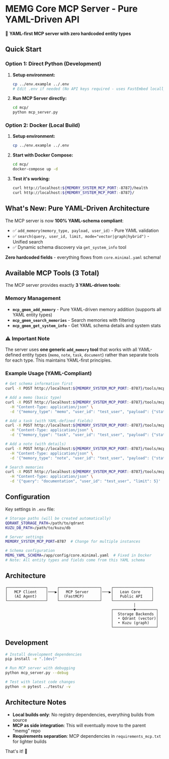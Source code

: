 # MEMG Core MCP Server - Pure YAML-Driven API

🚀 **YAML-first MCP server with zero hardcoded entity types**

## Quick Start

### Option 1: Direct Python (Development)

1. **Setup environment:**
   ```bash
   cp ../env.example ../.env
   # Edit .env if needed (No API keys required - uses FastEmbed locally!)
   ```

2. **Run MCP Server directly:**
   ```bash
   cd mcp/
   python mcp_server.py
   ```

### Option 2: Docker (Local Build)

1. **Setup environment:**
   ```bash
   cp ../env.example ../.env
   ```

2. **Start with Docker Compose:**
   ```bash
   cd mcp/
   docker-compose up -d
   ```

3. **Test it's working:**
   ```bash
   curl http://localhost:${MEMORY_SYSTEM_MCP_PORT:-8787}/health
   curl http://localhost:${MEMORY_SYSTEM_MCP_PORT:-8787}/
   ```

## What's New: Pure YAML-Driven Architecture

The MCP server is now **100% YAML-schema compliant**:
- ✅ `add_memory(memory_type, payload, user_id)` - Pure YAML validation
- ✅ `search(query, user_id, limit, mode="vector|graph|hybrid")` - Unified search
- ✅ Dynamic schema discovery via `get_system_info` tool

**Zero hardcoded fields** - everything flows from `core.minimal.yaml` schema!

## Available MCP Tools (3 Total)

The MCP server provides exactly **3 YAML-driven tools**:

### Memory Management
- **`mcp_gmem_add_memory`** - Pure YAML-driven memory addition (supports all YAML entity types)
- **`mcp_gmem_search_memories`** - Search memories with filtering
- **`mcp_gmem_get_system_info`** - Get YAML schema details and system stats

### ⚠️ Important Note
The server uses **one generic `add_memory` tool** that works with all YAML-defined entity types (`memo`, `note`, `task`, `document`) rather than separate tools for each type. This maintains YAML-first principles.

### Example Usage (YAML-Compliant)
```bash
# Get schema information first
curl -X POST http://localhost:${MEMORY_SYSTEM_MCP_PORT:-8787}/tools/mcp_gmem_get_system_info

# Add a memo (basic type)
curl -X POST http://localhost:${MEMORY_SYSTEM_MCP_PORT:-8787}/tools/mcp_gmem_add_memory \
  -H "Content-Type: application/json" \
  -d '{"memory_type": "memo", "user_id": "test_user", "payload": {"statement": "Remember to update docs"}}'

# Add a task (with YAML-defined fields)
curl -X POST http://localhost:${MEMORY_SYSTEM_MCP_PORT:-8787}/tools/mcp_gmem_add_memory \
  -H "Content-Type: application/json" \
  -d '{"memory_type": "task", "user_id": "test_user", "payload": {"statement": "Update documentation", "details": "Need to update MCP README", "status": "todo", "priority": "high"}}'

# Add a note (with details)
curl -X POST http://localhost:${MEMORY_SYSTEM_MCP_PORT:-8787}/tools/mcp_gmem_add_memory \
  -H "Content-Type: application/json" \
  -d '{"memory_type": "note", "user_id": "test_user", "payload": {"statement": "Meeting notes", "details": "Discussed YAML compliance"}}'

# Search memories
curl -X POST http://localhost:${MEMORY_SYSTEM_MCP_PORT:-8787}/tools/mcp_gmem_search_memories \
  -H "Content-Type: application/json" \
  -d '{"query": "documentation", "user_id": "test_user", "limit": 5}'
```

## Configuration

Key settings in `.env` file:
```bash
# Storage paths (will be created automatically)
QDRANT_STORAGE_PATH=/path/to/qdrant
KUZU_DB_PATH=/path/to/kuzu/db

# Server settings
MEMORY_SYSTEM_MCP_PORT=8787  # Change for multiple instances

# Schema configuration
MEMG_YAML_SCHEMA=/app/config/core.minimal.yaml  # Fixed in Docker
# Note: All entity types and fields come from this YAML schema
```

## Architecture

```
┌─────────────────┐    ┌──────────────────┐    ┌─────────────────┐
│   MCP Client    │───▶│   MCP Server     │───▶│   Lean Core     │
│   (AI Agent)    │    │  (FastMCP)       │    │   Public API    │
└─────────────────┘    └──────────────────┘    └─────────────────┘
                                                         │
                                               ┌─────────▼─────────┐
                                               │  Storage Backends │
                                               │  • Qdrant (vector)│
                                               │  • Kuzu (graph)   │
                                               └───────────────────┘
```

## Development

```bash
# Install development dependencies
pip install -e ".[dev]"

# Run MCP server with debugging
python mcp_server.py --debug

# Test with latest code changes
python -m pytest ../tests/ -v
```

## Architecture Notes

- **Local builds only**: No registry dependencies, everything builds from source
- **MCP as side integration**: This will eventually move to the parent "memg" repo
- **Requirements separation**: MCP dependencies in `requirements_mcp.txt` for lighter builds

That's it! 🎉
